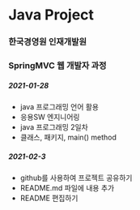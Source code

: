 # Java Project
### 한국경영원 인재개발원
### SpringMVC 웹 개발자 과정

##### 2021-01-28

* java 프로그래밍 언어 활용
* 응용SW 엔지니어링
* java 프로그래밍 2일차
* 클래스, 패키지, main() method

##### 2021-02-3
  * github를 사용하여 프로젝트 공유하기
  * README.md 파일에 내용 추가
  * README 편집하기 